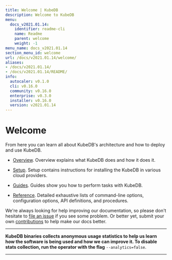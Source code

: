 ```yaml
---
title: Welcome | KubeDB
description: Welcome to KubeDB
menu:
  docs_v2021.01.14:
    identifier: readme-cli
    name: Readme
    parent: welcome
    weight: -1
menu_name: docs_v2021.01.14
section_menu_id: welcome
url: /docs/v2021.01.14/welcome/
aliases:
- /docs/v2021.01.14/
- /docs/v2021.01.14/README/
info:
  autocaler: v0.1.0
  cli: v0.16.0
  community: v0.16.0
  enterprise: v0.3.0
  installer: v0.16.0
  version: v2021.01.14
---
```


# Welcome

From here you can learn all about KubeDB's architecture and how to deploy and use KubeDB.

- [Overview](/docs/v2021.01.14/overview/). Overview explains what KubeDB does and how it does it.

- [Setup](/docs/v2021.01.14/setup/). Setup contains instructions for installing the KubeDB in various cloud providers.

- [Guides](/docs/v2021.01.14/guides/). Guides show you how to perform tasks with KubeDB.

- [Reference](/docs/v2021.01.14/reference/). Detailed exhaustive lists of command-line options, configuration options, API definitions, and procedures.

We're always looking for help improving our documentation, so please don't hesitate to [file an issue](https://github.com/kubedb/project/issues/new) if you see some problem. Or better yet, submit your own [contributions](/docs/v2021.01.14/CONTRIBUTING) to help make our docs better.

---

**KubeDB binaries collects anonymous usage statistics to help us learn how the software is being used and how we can improve it. To disable stats collection, run the operator with the flag** `--analytics=false`.

---
